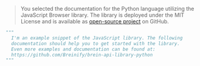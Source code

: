 <blockquote class="lang-specific python">
<p>You selected the documentation for the Python language utilizing the JavaScript Browser library.
The library is deployed under the MIT License and is available as <a href="https://github.com/Breinify/brein-api-library-python">open-source project</a>
on GitHub.</p>
</blockquote>

>
```python
"""
  I'm an example snippet of the JavaScript library. The following
  documentation should help you to get started with the library.
  Even more examples and documentation can be found at:
  https://github.com/Breinify/brein-api-library-python
"""
```